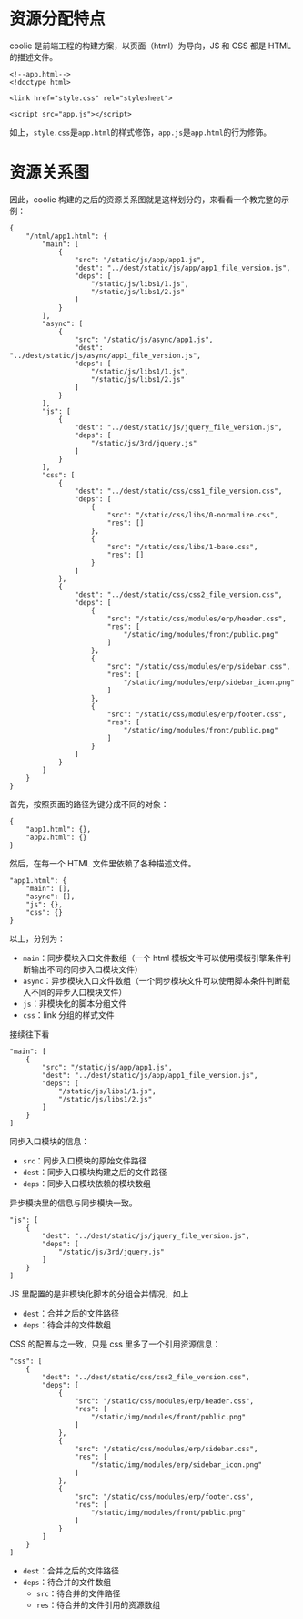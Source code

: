 # 资源分配特点

coolie 是前端工程的构建方案，以页面（html）为导向，JS 和 CSS 都是 HTML 的描述文件。
```
<!--app.html-->
<!doctype html>

<link href="style.css" rel="stylesheet">

<script src="app.js"></script>
```

如上，`style.css`是`app.html`的样式修饰，`app.js`是`app.html`的行为修饰。


# 资源关系图
因此，coolie 构建的之后的资源关系图就是这样划分的，来看看一个教完整的示例：

```
{
    "/html/app1.html": {
        "main": [
            {
                "src": "/static/js/app/app1.js",
                "dest": "../dest/static/js/app/app1_file_version.js",
                "deps": [
                    "/static/js/libs1/1.js",
                    "/static/js/libs1/2.js"
                ]
            }
        ],
        "async": [
            {
                "src": "/static/js/async/app1.js",
                "dest": "../dest/static/js/async/app1_file_version.js",
                "deps": [
                    "/static/js/libs1/1.js",
                    "/static/js/libs1/2.js"
                ]
            }
        ],
        "js": [
            {
                "dest": "../dest/static/js/jquery_file_version.js",
                "deps": [
                    "/static/js/3rd/jquery.js"
                ]
            }
        ],
        "css": [
            {
                "dest": "../dest/static/css/css1_file_version.css",
                "deps": [
                    {
                        "src": "/static/css/libs/0-normalize.css",
                        "res": []
                    },
                    {
                        "src": "/static/css/libs/1-base.css",
                        "res": []
                    }
                ]
            },
            {
                "dest": "../dest/static/css/css2_file_version.css",
                "deps": [
                    {
                        "src": "/static/css/modules/erp/header.css",
                        "res": [
                            "/static/img/modules/front/public.png"
                        ]
                    },
                    {
                        "src": "/static/css/modules/erp/sidebar.css",
                        "res": [
                            "/static/img/modules/erp/sidebar_icon.png"
                        ]
                    },
                    {
                        "src": "/static/css/modules/erp/footer.css",
                        "res": [
                            "/static/img/modules/front/public.png"
                        ]
                    }
                ]
            }
        ]
    }
}
```

首先，按照页面的路径为键分成不同的对象：
```
{
    "app1.html": {},
    "app2.html": {}
}
```

然后，在每一个 HTML 文件里依赖了各种描述文件。

```
"app1.html": {
    "main": [],
    "async": [],
    "js": {},
    "css": {}
}
```

以上，分别为：

- `main`：同步模块入口文件数组（一个 html 模板文件可以使用模板引擎条件判断输出不同的同步入口模块文件）
- `async`：异步模块入口文件数组（一个同步模块文件可以使用脚本条件判断载入不同的异步入口模块文件）
- `js`：非模块化的脚本分组文件
- `css`：link 分组的样式文件

接续往下看

```
"main": [
    {
        "src": "/static/js/app/app1.js",
        "dest": "../dest/static/js/app/app1_file_version.js",
        "deps": [
            "/static/js/libs1/1.js",
            "/static/js/libs1/2.js"
        ]
    }
]
```

同步入口模块的信息：

- `src`：同步入口模块的原始文件路径
- `dest`：同步入口模块构建之后的文件路径
- `deps`：同步入口模块依赖的模块数组


异步模块里的信息与同步模块一致。

```
"js": [
    {
        "dest": "../dest/static/js/jquery_file_version.js",
        "deps": [
            "/static/js/3rd/jquery.js"
        ]
    }
]
```

JS 里配置的是非模块化脚本的分组合并情况，如上

- `dest`：合并之后的文件路径
- `deps`：待合并的文件数组


CSS 的配置与之一致，只是 css 里多了一个引用资源信息：

```
"css": [
    {
        "dest": "../dest/static/css/css2_file_version.css",
        "deps": [
            {
                "src": "/static/css/modules/erp/header.css",
                "res": [
                    "/static/img/modules/front/public.png"
                ]
            },
            {
                "src": "/static/css/modules/erp/sidebar.css",
                "res": [
                    "/static/img/modules/erp/sidebar_icon.png"
                ]
            },
            {
                "src": "/static/css/modules/erp/footer.css",
                "res": [
                    "/static/img/modules/front/public.png"
                ]
            }
        ]
    }
]
```

- `dest`：合并之后的文件路径
- `deps`：待合并的文件数组
    - `src`：待合并的文件路径
    - `res`：待合并的文件引用的资源数组



